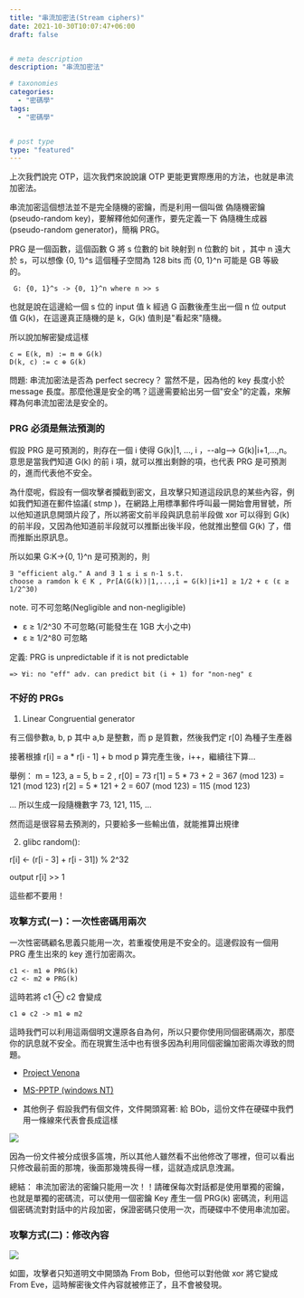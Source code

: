 ```yaml
---
title: "串流加密法(Stream ciphers)"
date: 2021-10-30T10:07:47+06:00
draft: false


# meta description
description: "串流加密法"

# taxonomies
categories:
  - "密碼學"
tags:
  - "密碼學"


# post type
type: "featured"
---
```

上次我們說完 OTP，這次我們來說說讓 OTP 更能更實際應用的方法，也就是串流加密法。

串流加密這個想法並不是完全隨機的密鑰，而是利用一個叫做 偽隨機密鑰(pseudo-random key)，要解釋他如何運作，要先定義一下 偽隨機生成器(pseudo-random generator)，簡稱 PRG。

PRG 是一個函數，這個函數 G 將 s 位數的 bit 映射到 n 位數的 bit ，其中 n 遠大於 s，可以想像 {0, 1}^s 這個種子空間為 128 bits 而 {0, 1}^n 可能是 GB 等級的。

```
 G: {0, 1}^s -> {0, 1}^n where n >> s
```

也就是說在這邊給一個 s 位的 input 值 k 經過 G 函數後產生出一個 n 位 output 值 G(k)，在這邊真正隨機的是 k，G(k) 值則是"看起來"隨機。

所以說加解密變成這樣
```
c = E(k, m) := m ⊕ G(k)
D(k, c) := c ⊕ G(k)
```

問題:
串流加密法是否為 perfect secrecy？
當然不是，因為他的 key 長度小於 message 長度。那麼他還是安全的嗎？這邊需要給出另一個"安全"的定義，來解釋為何串流加密法是安全的。

### PRG 必須是無法預測的

假設 PRG 是可預測的，則存在一個 i 使得 G(k)|1, ..., i
，--alg--> G(k)|i+1,...,n。
意思是當我們知道 G(k) 的前 i 項，就可以推出剩餘的項，也代表 PRG 是可預測的，進而代表他不安全。

為什麼呢，假設有一個攻擊者攔截到密文，且攻擊只知道這段訊息的某些內容，例如我們知道在郵件協議( stmp )，在網路上用標準郵件呼叫最一開始會用冒號，所以他知道訊息開頭片段了，所以將密文前半段與訊息前半段做 xor 可以得到 G(k) 的前半段，又因為他知道前半段就可以推斷出後半段，他就推出整個 G(k) 了，借而推斷出原訊息。

所以如果 G:K->{0, 1}^n 是可預測的，則
```
∃ "efficient alg." A and ∃ 1 ≤ i ≤ n-1 s.t. 
choose a ramdon k ∈ K , Pr[A(G(k))|1,...,i = G(k)|i+1] ≥ 1/2 + ε (ε ≥ 1/2^30)
```

note. 可不可忽略(Negligible and non-negligible)
- ε ≥ 1/2^30 不可忽略(可能發生在 1GB 大小之中)
- ε ≥ 1/2^80 可忽略

定義:
PRG is unpredictable if it is not predictable
```
=> ∀i: no "eff" adv. can predict bit (i + 1) for "non-neg" ε
```

### 不好的 PRGs
1. Linear Congruential generator

有三個參數a, b, p 其中 a,b 是整數，而 p 是質數，然後我們定 r[0] 為種子生產器

接著根據 r[i] = a * r[i - 1] + b mod p
算完產生後，i++，繼續往下算...

舉例：
m = 123, a = 5, b = 2 , r[0] = 73
r[1] = 5 * 73 + 2 = 367 (mod 123) = 121 (mod 123)
r[2] = 5 * 121 + 2 =  607 (mod 123) = 115 (mod 123)

...
所以生成一段隨機數字 73, 121, 115, ...

然而這是很容易去預測的，只要給多一些輸出值，就能推算出規律

2. glibc random():

r[i] <- (r[i - 3] + r[i - 31]) % 2^32

output r[i] >> 1

這些都不要用！

### 攻擊方式(ㄧ)：一次性密碼用兩次

一次性密碼顧名思義只能用一次，若重複使用是不安全的。這邊假設有一個用 PRG 產生出來的 key 進行加密兩次。

```
c1 <- m1 ⊕ PRG(k)
c2 <- m2 ⊕ PRG(k)
```

這時若將 c1 ⊕ c2 會變成

```
c1 ⊕ c2 -> m1 ⊕ m2 
```

這時我們可以利用這兩個明文還原各自為何，所以只要你使用同個密碼兩次，那麼你的訊息就不安全。而在現實生活中也有很多因為利用同個密鑰加密兩次導致的問題。

- [Project Venona](https://zh.wikipedia.org/wiki/%E7%BB%B4%E8%AF%BA%E9%82%A3%E8%AE%A1%E5%88%92)
- [MS-PPTP (windows NT)](https://zh.wikipedia.org/wiki/%E9%BB%9E%E5%B0%8D%E9%BB%9E%E9%9A%A7%E9%81%93%E5%8D%94%E8%AD%B0)

- 其他例子
假設我們有個文件，文件開頭寫著: 給 BOb，這份文件在硬碟中我們用一條線來代表會長成這樣

![](https://i.imgur.com/LnFE5F7.png)

因為一份文件被分成很多區塊，所以其他人雖然看不出他修改了哪裡，但可以看出只修改最前面的那塊，後面那幾塊長得一樣，這就造成訊息洩漏。

總結：
串流加密法的密鑰只能用一次！！請確保每次對話都是使用單獨的密鑰，也就是單獨的密碼流，可以使用一個密鑰 Key 產生一個 PRG(k) 密碼流，利用這個密碼流對對話中的片段加密，保證密碼只使用一次，而硬碟中不使用串流加密。


### 攻擊方式(二)：修改內容

![](https://i.imgur.com/zv8UnH5.png)

如圖，攻擊者只知道明文中開頭為 From Bob，但他可以對他做 xor 將它變成 From Eve，這時解密後文件內容就被修正了，且不會被發現。